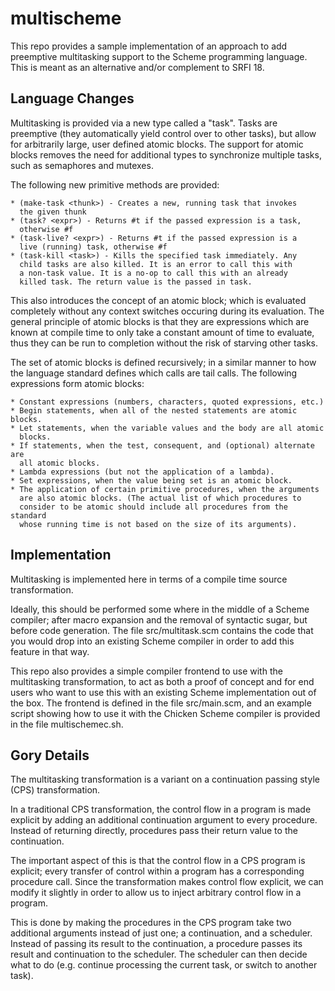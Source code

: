 multischeme
===========

This repo provides a sample implementation of an approach to add preemptive
multitasking support to the Scheme programming language. This is meant as an
alternative and/or complement to SRFI 18.

Language Changes
----------------

Multitasking is provided via a new type called a "task". Tasks are preemptive
(they automatically yield control over to other tasks), but allow for
arbitrarily large, user defined atomic blocks. The support for atomic blocks
removes the need for additional types to synchronize multiple tasks, such as
semaphores and mutexes.

The following new primitive methods are provided:

    * (make-task <thunk>) - Creates a new, running task that invokes
      the given thunk
    * (task? <expr>) - Returns #t if the passed expression is a task,
      otherwise #f
    * (task-live? <expr>) - Returns #t if the passed expression is a
      live (running) task, otherwise #f
    * (task-kill <task>) - Kills the specified task immediately. Any
      child tasks are also killed. It is an error to call this with
      a non-task value. It is a no-op to call this with an already
      killed task. The return value is the passed in task.

This also introduces the concept of an atomic block; which is evaluated
completely without any context switches occuring during its evaluation. The
general principle of atomic blocks is that they are expressions which are known
at compile time to only take a constant amount of time to evaluate, thus they
can be run to completion without the risk of starving other tasks.

The set of atomic blocks is defined recursively; in a similar manner to how the
language standard defines which calls are tail calls. The following expressions
form atomic blocks:

    * Constant expressions (numbers, characters, quoted expressions, etc.)
    * Begin statements, when all of the nested statements are atomic blocks.
    * Let statements, when the variable values and the body are all atomic
      blocks.
    * If statements, when the test, consequent, and (optional) alternate are
      all atomic blocks.
    * Lambda expressions (but not the application of a lambda).
    * Set expressions, when the value being set is an atomic block.
    * The application of certain primitive procedures, when the arguments
      are also atomic blocks. (The actual list of which procedures to
      consider to be atomic should include all procedures from the standard
      whose running time is not based on the size of its arguments).

Implementation
--------------

Multitasking is implemented here in terms of a compile time source
transformation.

Ideally, this should be performed some where in the middle
of a Scheme compiler; after macro expansion and the removal of syntactic
sugar, but before code generation. The file src/multitask.scm contains
the code that you would drop into an existing Scheme compiler in order
to add this feature in that way.

This repo also provides a simple compiler frontend to use with the
multitasking transformation, to act as both a proof of concept and for end
users who want to use this with an existing Scheme implementation out of
the box. The frontend is defined in the file src/main.scm, and an example
script showing how to use it with the Chicken Scheme compiler is provided
in the file multischemec.sh.

Gory Details
------------

The multitasking transformation is a variant on a continuation passing
style (CPS) transformation.

In a traditional CPS transformation, the control flow in a program is made
explicit by adding an additional continuation argument to every procedure.
Instead of returning directly, procedures pass their return value to the
continuation.

The important aspect of this is that the control flow in a CPS program is
explicit; every transfer of control within a program has a corresponding
procedure call. Since the transformation makes control flow explicit, we
can modify it slightly in order to allow us to inject arbitrary control
flow in a program.

This is done by making the procedures in the CPS program take two additional
arguments instead of just one; a continuation, and a scheduler. Instead of
passing its result to the continuation, a procedure passes its result and
continuation to the scheduler. The scheduler can then decide what to do
(e.g. continue processing the current task, or switch to another task).